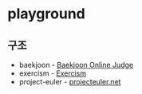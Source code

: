# playground

## 구조

- baekjoon - [Baekjoon Online Judge](https://acmicpc.net/)
- exercism - [Exercism](https://exercism.org/)
- project-euler - [projecteuler.net](https://projecteuler.net/)
